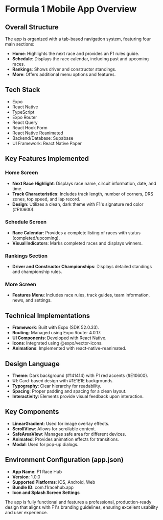 # Formula 1 Mobile App Overview

## Overall Structure

The app is organized with a tab-based navigation system, featuring four main sections:

- **Home**: Highlights the next race and provides an F1 rules guide.
- **Schedule**: Displays the race calendar, including past and upcoming races.
- **Rankings**: Shows driver and constructor standings.
- **More**: Offers additional menu options and features.

## Tech Stack

- Expo
- React Native
- TypeScript
- Expo Router
- React Query
- React Hook Form
- React Native Reanimated
- Backend/Database: Supabase
- UI Framework: React Native Paper

## Key Features Implemented

### Home Screen

- **Next Race Highlight**: Displays race name, circuit information, date, and time.
- **Track Characteristics**: Includes track length, number of corners, DRS zones, top speed, and lap record.
- **Design**: Utilizes a clean, dark theme with F1's signature red color (#E10600).

### Schedule Screen

- **Race Calendar**: Provides a complete listing of races with status (completed/upcoming).
- **Visual Indicators**: Marks completed races and displays winners.

### Rankings Section

- **Driver and Constructor Championships**: Displays detailed standings and championship rules.

### More Screen

- **Features Menu**: Includes race rules, track guides, team information, news, and settings.

## Technical Implementations

- **Framework**: Built with Expo (SDK 52.0.33).
- **Routing**: Managed using Expo Router 4.0.17.
- **UI Components**: Developed with React Native.
- **Icons**: Integrated using @expo/vector-icons.
- **Animations**: Implemented with react-native-reanimated.

## Design Language

- **Theme**: Dark background (#141414) with F1 red accents (#E10600).
- **UI**: Card-based design with #1E1E1E backgrounds.
- **Typography**: Clear hierarchy for readability.
- **Spacing**: Proper padding and spacing for a clean layout.
- **Interactivity**: Elements provide visual feedback upon interaction.

## Key Components

- **LinearGradient**: Used for image overlay effects.
- **ScrollView**: Allows for scrollable content.
- **SafeAreaView**: Manages safe area for different devices.
- **Animated**: Provides animation effects for transitions.
- **Modal**: Used for pop-up dialogs.

## Environment Configuration (app.json)

- **App Name**: F1 Race Hub
- **Version**: 1.0.0
- **Supported Platforms**: iOS, Android, Web
- **Bundle ID**: com.f1racehub.app
- **Icon and Splash Screen Settings**

The app is fully functional and features a professional, production-ready design that aligns with F1's branding guidelines, ensuring excellent usability and user experience.
